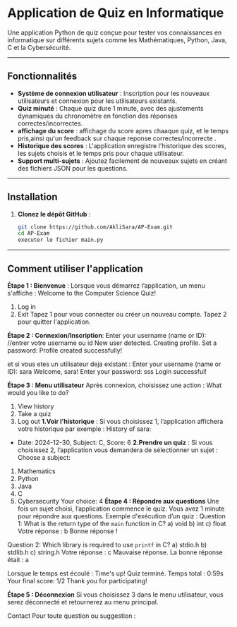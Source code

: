 # Application de Quiz en Informatique

Une application Python de quiz conçue pour tester vos connaissances en informatique sur différents sujets comme les Mathématiques, Python, Java, C et la Cybersécurité.

---

## Fonctionnalités

- **Système de connexion utilisateur** : Inscription pour les nouveaux utilisateurs et connexion pour les utilisateurs existants.
- **Quiz minuté** : Chaque quiz dure 1 minute, avec des ajustements dynamiques du chronomètre en fonction des réponses correctes/incorrectes.
- **affichage du score** : affichage du score apres chaaque quiz, et le temps pris,ainsi qu'un feedback sur chaque reponse correctes/incorrecte .
- **Historique des scores** : L'application enregistre l'historique des scores, les sujets choisis et le temps pris pour chaque utilisateur.
- **Support multi-sujets** : Ajoutez facilement de nouveaux sujets en créant des fichiers JSON pour les questions.

---

## Installation

1. **Clonez le dépôt GitHub** :
   ```bash
   git clone https://github.com/AkliSara/AP-Exam.git
   cd AP-Exam
   executer le fichier main.py

---
## Comment utiliser l'application 
**Étape 1 : Bienvenue** :
Lorsque vous démarrez l’application, un menu s'affiche :
Welcome to the Computer Science Quiz!
1. Log in
2. Exit
Tapez 1 pour vous connecter ou créer un nouveau compte.
Tapez 2 pour quitter l'application.

**Étape 2 : Connexion/Inscription**:
Enter your username (name or ID): 
//entrer votre username ou id
New user detected. Creating profile.
Set a password: 
Profile created successfully!

et si vous etes un utilisateur deja existant :
Enter your username (name or ID): sara
Welcome, sara!
Enter your password: sss
Login successful!

**Étape 3 : Menu utilisateur**
Après connexion, choisissez une action :
What would you like to do?
1. View history
2. Take a quiz
3. Log out
**1.Voir l’historique** : Si vous choisissez 1, l’application affichera votre historique par exemple :
History of sara:
- Date: 2024-12-30, Subject: C, Score: 6
**2.Prendre un quiz** : Si vous choisissez 2, l’application vous demandera de sélectionner un sujet :
  Choose a subject:
1. Mathematics
2. Python
3. Java
4. C
5. Cybersecurity
Your choice: 4
**Étape 4 : Répondre aux questions**
Une fois un sujet choisi, l’application commence le quiz. Vous avez 1 minute pour répondre aux questions.
Exemple d'exécution d’un quiz :
Question 1: What is the return type of the `main` function in C?
a) void
b) int
c) float
Votre réponse : b
Bonne réponse !

Question 2: Which library is required to use `printf` in C?
a) stdio.h
b) stdlib.h
c) string.h
Votre réponse : c
Mauvaise réponse. La bonne réponse était : a


Lorsque le temps est écoulé :
Time's up!
Quiz terminé. Temps total : 0:59s
Your final score: 1/2
Thank you for participating!

**Étape 5 : Déconnexion**
Si vous choisissez 3 dans le menu utilisateur, vous serez déconnecté et retournerez au menu principal.

Contact
Pour toute question ou suggestion :












